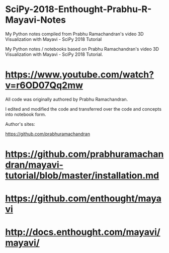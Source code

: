 # SciPy-2018-Enthought-Prabhu-R-Mayavi-Notes
My Python notes compiled from Prabhu Ramachandran's video 3D Visualization with Mayavi - SciPy 2018 Tutorial

My Python notes / notebooks based on Prabhu Ramachandran's video 3D Visualization with Mayavi - SciPy 2018 Tutorial.

# https://www.youtube.com/watch?v=r6OD07Qq2mw

All code was originally authored by Prabhu Ramachandran.

I edited and modified the code and transferred over the code and concepts into notebook form.

Author's sites:

https://github.com/prabhuramachandran

# https://github.com/prabhuramachandran/mayavi-tutorial/blob/master/installation.md

# https://github.com/enthought/mayavi

# http://docs.enthought.com/mayavi/mayavi/

